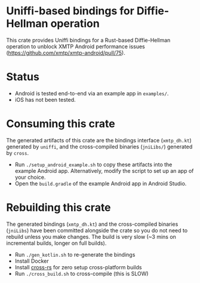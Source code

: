 # Uniffi-based bindings for Diffie-Hellman operation

This crate provides Uniffi bindings for a Rust-based Diffie-Hellman operation to unblock XMTP Android performance issues (https://github.com/xmtp/xmtp-android/pull/75).

# Status

- Android is tested end-to-end via an example app in `examples/`.
- iOS has not been tested.

# Consuming this crate

The generated artifacts of this crate are the bindings interface (`xmtp_dh.kt`) generated by `uniffi`, and the cross-compiled binaries (`jniLibs/`) generated by `cross`.

- Run `./setup_android_example.sh` to copy these artifacts into the example Android app. Alternatively, modify the script to set up an app of your choice.
- Open the `build.gradle` of the example Android app in Android Studio.

# Rebuilding this crate

The generated bindings (`xmtp_dh.kt`) and the cross-compiled binaries (`jniLibs`) have been committed alongside the crate so you do not need to rebuild unless you make changes. The build is very slow (~3 mins on incremental builds, longer on full builds).

- Run `./gen_kotlin.sh` to re-generate the bindings
- Install Docker
- Install [cross-rs](https://github.com/cross-rs/cross) for zero setup cross-platform builds
- Run `./cross_build.sh` to cross-compile (this is SLOW)

